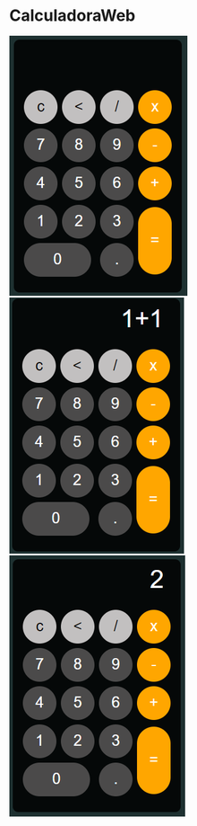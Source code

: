 # CalculadoraWeb
<img src="codigo/imagens/calcWeb01.PNG" alt="imagem calculadora">
<img src="codigo/imagens/calcWeb02.PNG" alt="imagem calculadora">
<img src="codigo/imagens/calcWeb03.PNG" alt="imagem calculadora">
